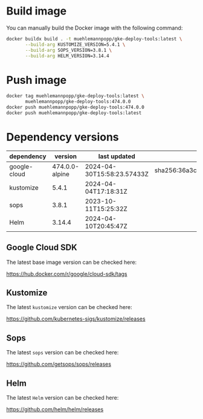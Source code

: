 # Build image

You can manually build the Docker image with the following command:

```bash
docker buildx build . -t muehlemannpopp/gke-deploy-tools:latest \
       --build-arg KUSTOMIZE_VERSION=5.4.1 \
       --build-arg SOPS_VERSION=3.8.1 \
       --build-arg HELM_VERSION=3.14.4
```

# Push image

```bash
docker tag muehlemannpopp/gke-deploy-tools:latest \
       muehlemannpopp/gke-deploy-tools:474.0.0
docker push muehlemannpopp/gke-deploy-tools:474.0.0
docker push muehlemannpopp/gke-deploy-tools:latest
```


# Dependency versions

| dependency   | version                 | last updated                 | digest                       |
|--------------|-------------------------|------------------------------|------------------------------|
| google-cloud | 474.0.0-alpine | 2024-04-30T15:58:23.57433Z | sha256:36a3cdb3939792cc1b5b0efee0e90f94d9d773b974f5f863127f9d732a7871d6 |
| kustomize    | 5.4.1        | 2024-04-04T17:18:31Z            |                              |
| sops         | 3.8.1             | 2023-10-11T15:25:32Z                 |                              |
| Helm         | 3.14.4             | 2024-04-10T20:45:47Z                 |                              |


## Google Cloud SDK

The latest base image version can be checked here:

<https://hub.docker.com/r/google/cloud-sdk/tags>


## Kustomize

The latest `kustomize` version can be checked here:

<https://github.com/kubernetes-sigs/kustomize/releases>


## Sops

The latest `sops` version can be checked here:

<https://github.com/getsops/sops/releases>


## Helm

The latest `Helm` version can be checked here:

<https://github.com/helm/helm/releases>
